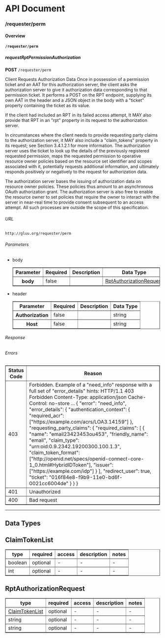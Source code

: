 # API Document

### /requester/perm

#### Overview


#### `/requester/perm`
##### requestRptPermissionAuthorization
**POST** `/requester/perm`

Client Requests Authorization Data
Once in possession of a permission ticket and an AAT for this
authorization server, the client asks the authorization server to give
it authorization data corresponding to that permission ticket. It
performs a POST on the RPT endpoint, supplying its own AAT in the header
and a JSON object in the body with a "ticket" property containing the
ticket as its value.

If the client had included an RPT in its failed access attempt, It MAY
also provide that RPT in an "rpt" property in its request to the
authorization server.

In circumstances where the client needs to provide requesting party
claims to the authorization server, it MAY also include a "claim_tokens"
property in its request; see Section 3.4.1.2.1 for more information. The
authorization server uses the ticket to look up the details of the
previously registered requested permission, maps the requested
permission to operative resource owner policies based on the resource
set identifier and scopes associated with it, potentially requests
additional information, and ultimately responds positively or negatively
to the request for authorization data.

The authorization server bases the issuing of authorization data on
resource owner policies. These policies thus amount to an asynchronous
OAuth authorization grant. The authorization server is also free to
enable the resource owner to set policies that require the owner to
interact with the server in near-real time to provide consent subsequent
to an access attempt. All such processes are outside the scope of this
specification.

###### URL
    http://gluu.org/requester/perm

###### Parameters
- body

    <table border="1">
        <tr>
            <th>Parameter</th>
            <th>Required</th>
            <th>Description</th>
            <th>Data Type</th>
        </tr>
        <tr>
            <th>body</th>
            <td>false</td>
            <td></td>
            <td><a href="#RptAuthorizationRequest">RptAuthorizationRequest</a></td>
        </tr>
    </table>
- header

    <table border="1">
        <tr>
            <th>Parameter</th>
            <th>Required</th>
            <th>Description</th>
            <th>Data Type</th>
        </tr>
        <tr>
            <th>Authorization</th>
            <td>false</td>
            <td></td>
            <td>string</td>
        </tr>
        <tr>
            <th>Host</th>
            <td>false</td>
            <td></td>
            <td>string</td>
        </tr>
    </table>

###### Response
[](#)


###### Errors
<table border="1">
    <tr>
        <th>Status Code</th>
        <th>Reason</th>
    </tr>
        <tr>
            <td>403</td>
            <td>Forbidden. Example of a &quot;need_info&quot; response with a full set of &quot;error_details&quot; hints:&#10;&#10;HTTP/1.1 403 Forbidden&#10;Content-Type: application/json&#10;Cache-Control: no-store&#10;...&#10;&#10;{&#10; &quot;error&quot;: &quot;need_info&quot;,&#10; &quot;error_details&quot;: {&#10;   &quot;authentication_context&quot;: {&#10;     &quot;required_acr&quot;: [&quot;https://example.com/acrs/LOA3.14159&quot;]&#10;   },&#10;   &quot;requesting_party_claims&quot;: {&#10;     &quot;required_claims&quot;: [&#10;       {&#10;         &quot;name&quot;: &quot;email23423453ou453&quot;,&#10;         &quot;friendly_name&quot;: &quot;email&quot;,&#10;         &quot;claim_type&quot;: &quot;urn:oid:0.9.2342.19200300.100.1.3&quot;,&#10;         &quot;claim_token_format&quot;: &#10;[&quot;http://openid.net/specs/openid-connect-core-1_0.html#HybridIDToken&quot;],&#10;         &quot;issuer&quot;: [&quot;https://example.com/idp&quot;]&#10;       }&#10;     ],&#10;     &quot;redirect_user&quot;: true,&#10;     &quot;ticket&quot;: &quot;016f84e8-f9b9-11e0-bd6f-0021cc6004de&quot;&#10;   }&#10; }&#10;}&#10;</td>
        </tr>
        <tr>
            <td>401</td>
            <td>Unauthorized</td>
        </tr>
        <tr>
            <td>400</td>
            <td>Bad request</td>
        </tr>
</table>


- - -

## Data Types


## <a name="ClaimTokenList">ClaimTokenList</a>

<table border="1">
    <tr>
        <th>type</th>
        <th>required</th>
        <th>access</th>
        <th>description</th>
        <th>notes</th>
    </tr>
    <tr>
        <td>boolean</td>
        <td>optional</td>
        <td>-</td>
        <td>-</td>
        <td>-</td>
    </tr>
    <tr>
        <td>int</td>
        <td>optional</td>
        <td>-</td>
        <td>-</td>
        <td>-</td>
    </tr>
</table>

## <a name="RptAuthorizationRequest">RptAuthorizationRequest</a>

<table border="1">
    <tr>
        <th>type</th>
        <th>required</th>
        <th>access</th>
        <th>description</th>
        <th>notes</th>
    </tr>
    <tr>
        <td><a href="#ClaimTokenList">ClaimTokenList</a></td>
        <td>optional</td>
        <td>-</td>
        <td>-</td>
        <td>-</td>
    </tr>
    <tr>
        <td>string</td>
        <td>optional</td>
        <td>-</td>
        <td>-</td>
        <td>-</td>
    </tr>
    <tr>
        <td>string</td>
        <td>optional</td>
        <td>-</td>
        <td>-</td>
        <td>-</td>
    </tr>
</table>

